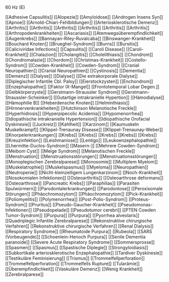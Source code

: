 60 Hz (E)

[[Adhesive Capsulitis]]
[[Alopezie]]
[[Amyloidose]]
[[Androgen Insens Syn]]
[[Apnoe]]
[[Arnold-Chiari-Fehlbildungen]]
[[Arteriosklerotische Demenz]]
[[Arthritis]]
[[Arthritis]]
[[Arthritis]]
[[Arthritis]]
[[Arthritis]]
[[Arthritis]]
[[Arthropodenkrankheiten]]
[[Ascariasis]]
[[Atemwegsüberempfindlichkeit]]
[[Augenkrebs]]
[[Bannayan-Riley-Ruvalcaba]]
[[Binswanger-Krankheit]]
[[Bouchard Knoten]]
[[Brueghel-Syndrom]]
[[Burns]]
[[Bursitis]]
[[Caliciviridae Infections]]
[[Capsulitis]]
[[Caroli Disease]]
[[Caroli-Krankheit]]
[[Chalazion]]
[[Cholangitis]]
[[Cholelithiasis]]
[[Chondrom]]
[[Chondromalazie]]
[[Chordom]]
[[Christmas-Krankheit]]
[[Costello-Syndrom]]
[[Cowden-Krankheit]]
[[Cowden-Syndrom]]
[[Cranial Neuropathien]]
[[Cranial Neuropathien]]
[[Cystinosis]]
[[Dementia]]
[[Demenz]]
[[Dialyse]]
[[Dialyse]]
[[Die extrakorporale Dialyse]]
[[Diplegischer Infantile Cbl. Palsy]]
[[Eierstockzysten]]
[[Enchondrom]]
[[Enzephalopathie]]
[[Faktor IX-Mangel]]
[[Frontotemporal Lobar Degen.]]
[[Gelbkörperzyste]]
[[Gerstmann-Straussler Syndrom]]
[[Gerstmann-Straussler-Scheinker]]
[[Gutartige intrakranielle Hypertion]]
[[Hämodialyse]]
[[Hämophilie B]]
[[Heberdensche Knoten]]
[[Helminthiasis]]
[[Hirnnervenkrankheiten]]
[[Hutchinson Melanotische Freckle]]
[[Hyperhidrosis]]
[[Hyperpipecolic Acidemia]]
[[Hypomenorrhea]]
[[Idiopathische intrakranielle Hypertension]]
[[Idiopathische Orofacial Dyskinesie]]
[[Juckreiz]]
[[Kahlheit]]
[[Karzinom]]
[[Kaumuskeln Muskelkrampf]]
[[Klippel-Trenaunay Disease]]
[[Klippel-Trenaunay-Weber]]
[[Knorpelerkrankungen]]
[[Krebs]]
[[Krebs]]
[[Krebs]]
[[Krebs]]
[[Krebs]]
[[Kreuzinfektion]]
[[Leishmaniose]]
[[Lentigo]]
[[Leukoenzephalopathie]]
[[Lhermitte-Duclos-Syndrom]]
[[Masern-]]
[[Mehrere Cowden-Syndrom]]
[[Meibom Cyst]]
[[Meige Syndrom]]
[[Melanotischen Freckle]]
[[Menstruation]]
[[Menstruationsstörungen]]
[[Menstruationsstörungen]]
[[Monoplegischen Zerebralparese]]
[[Monosomie]]
[[Multiplem Myelom]]
[[Muskelatrophie]]
[[Muskelspasmus]]
[[Myeloma]]
[[Neuropathien]]
[[Neutropenie]]
[[Nicht-kleinzelligem Lungenkarzinom]]
[[Noch-Krankheit]]
[[Nosokomialen Infektionen]]
[[Osteoarthritis]]
[[Osteoarthrose deformans]]
[[Osteoarthrose]]
[[Pancreatic Krebs]]
[[Paraphilias]]
[[Parasiten Spulwürmern]]
[[Parodontalerkrankungen]]
[[Parodontose]]
[[Peroxisomale Störungen]]
[[Phäochromozytom]]
[[Phäochromozytom]]
[[Pick-Krankheit]]
[[Poliomyelitis]]
[[Polymenorrhea]]
[[Post-Polio-Syndrom]]
[[Proteus-Syndrom]]
[[Pruritus]]
[[Pseudo-Gaucher-Krankheit]]
[[Pseudomonas-Infektionen]]
[[Pseudopelade]]
[[Pseudotumor cerebri]]
[[PTEN Cowden Tumor-Syndrom]]
[[Purpura]]
[[Purpura]]
[[Pyorrhea alveolaris]]
[[Quadriplegic Infantile Zerebralparese]]
[[Rekonstruktive chirurgische Verfahren]]
[[Rekonstruktive chirurgische Verfahren]]
[[Renal Dialysis]]
[[Respiratory Syndrome]]
[[Rheumatoide Purpura]]
[[Rubeola]]
[[SARS (Vorbeugende)]]
[[Schoenlein-Henoch Purpura]]
[[Senile Dementia paranoide]]
[[Severe Acute Respiratory Syndrome]]
[[Sommersprosse]]
[[Spasmen]]
[[Spasmus]]
[[Spastische Diplegie]]
[[Strongyloidiasis]]
[[Subkortikale arteriosklerotische Enzephalopathie]]
[[Tardiver Dyskinesie]]
[[Testikuläre Feminisierung]]
[[Trismus]]
[[Trommelfellperforation]]
[[Trommelfellperforation]]
[[Trommelfells Rupture]]
[[Tularämie]]
[[Überempfindlichkeit]]
[[Vaskuläre Demenz]]
[[Wenig Krankheit]]
[[Zerebralparese]]